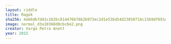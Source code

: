 ```yaml
---
layout: riddle
title: Ragok
sha256: 4e66db7d41c162bc814476bf8b2b973ec2d1e536d54d23850716c13b9df691e5
image: normal_d3a10368d0cbc6e2.png
creator: Varga Petra Anett
year: 2015
---
```

